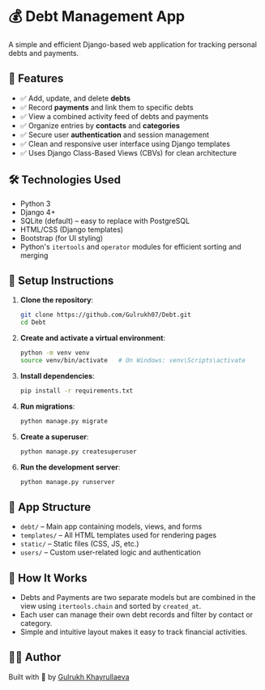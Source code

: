 
# 💰 Debt Management App

A simple and efficient Django-based web application for tracking personal debts and payments.

## 📌 Features

- ✅ Add, update, and delete **debts**
- ✅ Record **payments** and link them to specific debts
- ✅ View a combined activity feed of debts and payments
- ✅ Organize entries by **contacts** and **categories**
- ✅ Secure user **authentication** and session management
- ✅ Clean and responsive user interface using Django templates
- ✅ Uses Django Class-Based Views (CBVs) for clean architecture

## 🛠️ Technologies Used

- Python 3
- Django 4+
- SQLite (default) – easy to replace with PostgreSQL
- HTML/CSS (Django templates)
- Bootstrap (for UI styling)
- Python's `itertools` and `operator` modules for efficient sorting and merging

## 🚀 Setup Instructions

1. **Clone the repository**:
   ```bash
   git clone https://github.com/Gulrukh07/Debt.git
   cd Debt


2. **Create and activate a virtual environment**:

   ```bash
   python -m venv venv
   source venv/bin/activate   # On Windows: venv\Scripts\activate
   ```

3. **Install dependencies**:

   ```bash
   pip install -r requirements.txt
   ```

4. **Run migrations**:

   ```bash
   python manage.py migrate
   ```

5. **Create a superuser**:

   ```bash
   python manage.py createsuperuser
   ```

6. **Run the development server**:

   ```bash
   python manage.py runserver
   ```


## 📂 App Structure

* `debt/` – Main app containing models, views, and forms
* `templates/` – All HTML templates used for rendering pages
* `static/` – Static files (CSS, JS, etc.)
* `users/` – Custom user-related logic and authentication

## 🧠 How It Works

* Debts and Payments are two separate models but are combined in the view using `itertools.chain` and sorted by `created_at`.
* Each user can manage their own debt records and filter by contact or category.
* Simple and intuitive layout makes it easy to track financial activities.


## 🙋‍♀️ Author

Built with 💙 by [Gulrukh Khayrullaeva](https://github.com/Gulrukh07)

